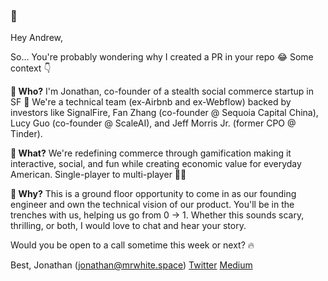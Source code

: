 ### 👋

Hey Andrew,

So… You're probably wondering why I created a PR in your repo 😂 Some context 👇

**👻 Who?**
I'm Jonathan, co-founder of a stealth social commerce startup in SF 🌁 We're a technical team (ex-Airbnb and ex-Webflow) backed by investors like SignalFire, Fan Zhang (co-founder @ Sequoia Capital China), Lucy Guo (co-founder @ ScaleAI), and Jeff Morris Jr. (former CPO @ Tinder).

**🤫 What?**
We're redefining commerce through gamification making it interactive, social, and fun while creating economic value for everyday American. Single-player to multi-player 👯‍♀️

**🤔 Why?**
This is a ground floor opportunity to come in as our founding engineer and own the technical vision of our product. You'll be in the trenches with us, helping us go from 0 → 1. Whether this sounds scary, thrilling, or both, I would love to chat and hear your story.

Would you be open to a call sometime this week or next? 🔥 

Best,
Jonathan (jonathan@mrwhite.space)
[Twitter](https://twitter.com/jonathanzwhite)
[Medium](https://medium.com/@jonathanzwhite)
